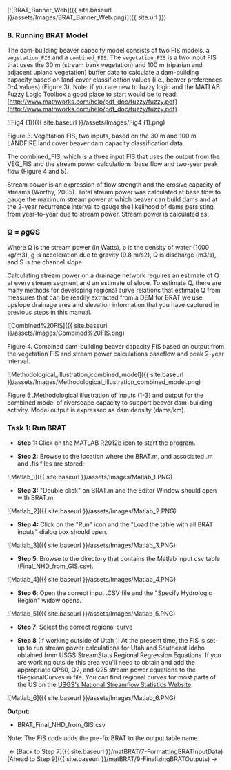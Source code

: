 [![BRAT_Banner_Web]({{ site.baseurl }}/assets/Images/BRAT_Banner_Web.png)]({{ site.url }})

### 8. Running BRAT Model

The dam-building beaver capacity model consists of two FIS models, a `vegetation_FIS` and a `combined_FIS`. The `vegetation_FIS`  is a two input FIS that uses the 30 m (stream bank vegetation) and 100 m (riparian and adjacent upland vegetation) buffer data to calculate a dam-building capacity based on land cover classification values (i.e., beaver preferences 0-4 values) (Figure 3). Note: if you are new to fuzzy logic and the MATLAB Fuzzy Logic Toolbox a good place to start would be to read: [http://www.mathworks.com/help/pdf_doc/fuzzy/fuzzy.pdf](http://www.mathworks.com/help/pdf_doc/fuzzy/fuzzy.pdf).

![Fig4 (1)]({{ site.baseurl }}/assets/Images/Fig4 (1).png)

Figure 3. Vegetation FIS, two inputs, based on the 30 m and 100 m LANDFIRE land cover beaver dam capacity classification data. 

The combined_FIS, which is a three input FIS that uses the output from the VEG_FIS and the stream power calculations: base flow and two-year peak flow (Figure 4 and 5).

Stream power is an expression of flow strength and the erosive capacity of streams  (Worthy, 2005). Total stream power was calculated at base flow to gauge the maximum stream power at which beaver can build dams and at the 2-year recurrence interval to gauge the likelihood of dams persisting from year-to-year due to stream power. Stream power is calculated as:

### Ω = ρgQS

Where Ω is the stream power (in Watts), ρ is the density of water (1000 kg/m3), g is acceleration due to gravity (9.8 m/s2), Q is discharge (m3/s), and S is the channel slope. 

Calculating stream power on a drainage network requires an estimate of Q at every stream segment and an estimate of slope. To estimate Q, there are many methods for developing regional curve relations that estimate Q from measures that can be readily extracted from a DEM for BRAT we use upslope drainage area and elevation information that you have captured in previous steps in this manual.

![Combined%20FIS]({{ site.baseurl }}/assets/Images/Combined%20FIS.png)

Figure 4. Combined dam-building beaver capacity FIS based on output from the vegetation FIS and stream power calculations baseflow and peak 2-year interval.

![Methodological_illustration_combined_model]({{ site.baseurl }}/assets/Images/Methodological_illustration_combined_model.png)

Figure 5 .Methodological illustration of inputs (1-3) and output for the combined model of riverscape capacity to support beaver dam-building activity. Model output is expressed as dam density (dams/km).

### Task 1: Run BRAT

- **Step 1:** Click on the MATLAB R2012b icon to start the program.


- **Step 2:** Browse to the location where the BRAT.m, and associated .m and .fis files are stored:

![Matlab_1]({{ site.baseurl }}/assets/Images/Matlab_1.PNG)

- **Step 3:** "Double click" on BRAT.m and the Editor Window should open with BRAT.m.

![Matlab_2]({{ site.baseurl }}/assets/Images/Matlab_2.PNG)

-   **Step 4:** Click on the "Run" icon and the "Load the table with all BRAT inputs" dialog box should open.

![Matlab_3]({{ site.baseurl }}/assets/Images/Matlab_3.PNG)

- **Step 5**: Browse to the directory that contains the Matlab input csv table (Final_NHD_from_GIS.csv).

![Matlab_4]({{ site.baseurl }}/assets/Images/Matlab_4.PNG)

- **Step 6**: Open the correct input .CSV file and the "Specify Hydrologic Region" widow opens.

![Matlab_5]({{ site.baseurl }}/assets/Images/Matlab_5.PNG)

- **Step 7**: Select the correct regional curve 


- **Step 8** (If working outside of Utah ): At the present time, the FIS is set-up to run stream power calculations for Utah and Southeast Idaho obtained from USGS StreamStats Regional Regression Equations.  If you are working outside this area you'll need to obtain and add the appropriate QP80, Q2, and Q25 stream power equations to the fRegionalCurves.m file.  You can find regional curves for most parts of the US on the [USGS's National Streamflow Statistics Website](http://water.usgs.gov/osw/programs/nss/pubs.html).

![Matlab_6]({{ site.baseurl }}/assets/Images/Matlab_6.PNG)

**Output:**

- BRAT_Final_NHD_from_GIS.csv

Note: The FIS code adds the pre-fix BRAT to the output table name.



​	<- [Back to Step 7]({{ site.baseurl }}/matBRAT/7-FormattingBRATInputData)        [Ahead to Step 9]({{ site.baseurl }}/matBRAT/9-FinalizingBRATOutputs) ->